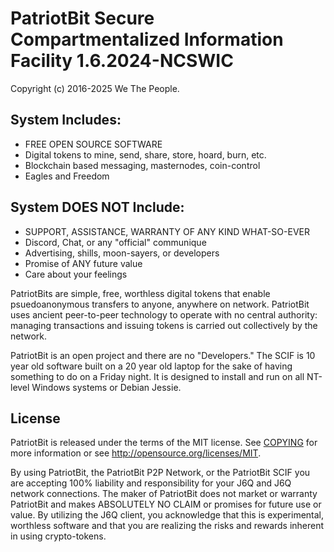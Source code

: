 PatriotBit Secure Compartmentalized Information Facility 1.6.2024-NCSWIC
===============================

Copyright (c) 2016-2025 We The People.

System Includes:
-----------------
* FREE OPEN SOURCE SOFTWARE
* Digital tokens to mine, send, share, store, hoard, burn, etc.
* Blockchain based messaging, masternodes, coin-control
* Eagles and Freedom

System DOES NOT Include:
-----------------

* SUPPORT, ASSISTANCE, WARRANTY OF ANY KIND WHAT-SO-EVER
* Discord, Chat, or any "official" communique
* Advertising, shills, moon-sayers, or developers
* Promise of ANY future value
* Care about your feelings

PatriotBits are simple, free, worthless digital tokens that enable psuedoanonymous
transfers to anyone, anywhere on network. PatriotBit uses ancient peer-to-peer technology
to operate with no central authority: managing transactions and issuing tokens
is carried out collectively by the network. 

PatriotBit is an open project and there are no "Developers." The SCIF is 10 year old software
built on a 20 year old laptop for the sake of having something to do on a Friday night. It
is designed to install and run on all NT-level Windows systems or Debian Jessie.

License
-------

PatriotBit is released under the terms of the MIT license. See [COPYING](COPYING) for more
information or see http://opensource.org/licenses/MIT. 

By using PatriotBit, the PatriotBit P2P Network, or the PatriotBit SCIF you are accepting 100% liability and responsibility
for your J6Q and J6Q network connections. The maker of PatriotBit does not market or warranty PatriotBit and 
makes ABSOLUTELY NO CLAIM or promises for future use or value. By utilizing the J6Q client, you acknowledge that this is 
experimental, worthless software and that you are realizing the risks and rewards inherent in using crypto-tokens.


